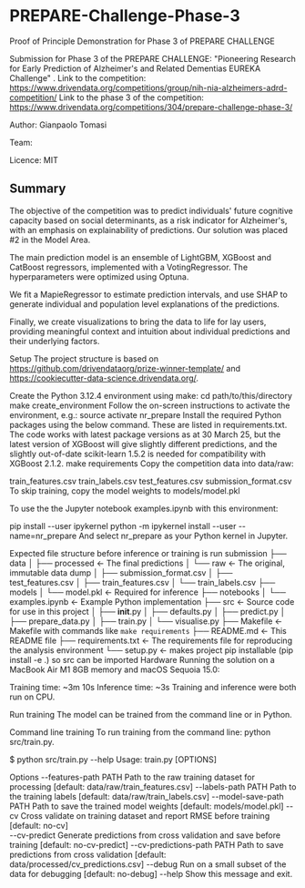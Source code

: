 # PREPARE-Challenge-Phase-3
Proof of Principle Demonstration for Phase 3 of PREPARE CHALLENGE


Submission for Phase 3 of the PREPARE CHALLENGE: "Pioneering Research for Early Prediction of Alzheimer's and Related Dementias EUREKA Challenge" .
Link to the competition: https://www.drivendata.org/competitions/group/nih-nia-alzheimers-adrd-competition/
Link to the phase 3 of the competition: https://www.drivendata.org/competitions/304/prepare-challenge-phase-3/

Author: Gianpaolo Tomasi

Team: 

Licence: MIT

## Summary
The objective of the competition was to predict individuals' future cognitive capacity based on social determinants, as a risk indicator for Alzheimer's, with an emphasis on explainability of predictions. Our solution was placed #2 in the Model Area.

The main prediction model is an ensemble of LightGBM, XGBoost and CatBoost regressors, implemented with a VotingRegressor. The hyperparameters were optimized using Optuna.

We fit a MapieRegressor to estimate prediction intervals, and use SHAP to generate individual and population level explanations of the predictions.

Finally, we create visualizations to bring the data to life for lay users, providing meaningful context and intuition about individual predictions and their underlying factors.

Setup
The project structure is based on https://github.com/drivendataorg/prize-winner-template/ and https://cookiecutter-data-science.drivendata.org/.

Create the Python 3.12.4 environment using make:
cd path/to/this/directory
make create_environment
Follow the on-screen instructions to activate the environment, e.g.:
source activate nr_prepare
Install the required Python packages using the below command. These are listed in requirements.txt. The code works with latest package versions as at 30 March 25, but the latest version of XGBoost will give slightly different predictions, and the slightly out-of-date scikit-learn 1.5.2 is needed for compatibility with XGBoost 2.1.2.
make requirements
Copy the competition data into data/raw:

train_features.csv
train_labels.csv
test_features.csv
submission_format.csv
To skip training, copy the model weights to models/model.pkl

To use the the Jupyter notebook examples.ipynb with this environment:

pip install --user ipykernel
python -m ipykernel install --user --name=nr_prepare
And select nr_prepare as your Python kernel in Jupyter.

Expected file structure before inference or training is run
submission
├── data
│   ├── processed       <- The final predictions
│   └── raw             <- The original, immutable data dump
│       ├── submission_format.csv
│       ├── test_features.csv
│       ├── train_features.csv
│       └── train_labels.csv
├── models
│   └── model.pkl       <- Required for inference
├── notebooks
│   └── examples.ipynb  <- Example Python implementation
├── src                 <- Source code for use in this project
│   ├── __init__.py
│   ├── defaults.py
│   ├── predict.py
│   ├── prepare_data.py
│   ├── train.py
│   └── visualise.py
├── Makefile            <- Makefile with commands like `make requirements`
├── README.md           <- This README file
├── requirements.txt    <- The requirements file for reproducing the analysis environment
└── setup.py            <- makes project pip installable (pip install -e .) so src can be imported
Hardware
Running the solution on a MacBook Air M1 8GB memory and macOS Sequoia 15.0:

Training time: ~3m 10s
Inference time: ~3s
Training and inference were both run on CPU.

Run training
The model can be trained from the command line or in Python.

Command line training
To run training from the command line: python src/train.py.

$ python src/train.py --help
Usage: train.py [OPTIONS]

Options 
  --features-path           PATH    Path to the raw training dataset for processing
                                    [default: data/raw/train_features.csv]
  --labels-path             PATH    Path to the training labels
                                    [default: data/raw/train_labels.csv]
  --model-save-path         PATH    Path to save the trained model weights
                                    [default: models/model.pkl]
  --cv                              Cross validate on training dataset and report RMSE before training
                                    [default: no-cv]                                       
  --cv-predict                      Generate predictions from cross validation and save before training
                                    [default: no-cv-predict]
  --cv-predictions-path     PATH    Path to save predictions from cross validation
                                    [default: data/processed/cv_predictions.csv]
  --debug                           Run on a small subset of the data for debugging
                                    [default: no-debug]
 --help                             Show this message and exit.
